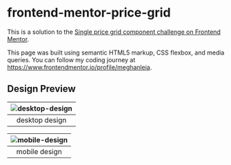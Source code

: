# frontend-mentor-price-grid

This is a solution to the [Single price grid component challenge on Frontend Mentor](https://www.frontendmentor.io/challenges/single-price-grid-component-5ce41129d0ff452fec5abbbc).

This page was built using semantic HTML5 markup, CSS flexbox, and media queries. You can follow my coding journey at https://www.frontendmentor.io/profile/meghanleia.

## Design Preview

| ![desktop-design](https://user-images.githubusercontent.com/69328463/155861259-89871b50-226c-4663-9bae-72dc17d9f19c.jpg) |
|:--:|
| desktop design |

| ![mobile-design](https://user-images.githubusercontent.com/69328463/155861269-1f999af0-34de-4fe3-ae3a-58a1a3f128b9.jpg) |
|:--:|
| mobile design |
